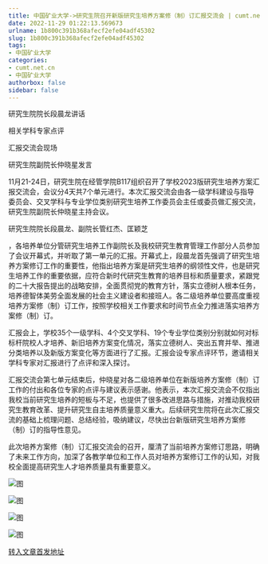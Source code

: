 ```yaml
---
title: 中国矿业大学->研究生院召开新版研究生培养方案修（制）订汇报交流会 | cumt.net.cn
date: 2022-11-29 01:22:13.569673
urlname: 1b800c391b368afecf2efe04adf45302
slug: 1b800c391b368afecf2efe04adf45302
tags: 
- 中国矿业大学
categories:
- cumt.net.cn
- 中国矿业大学
authorbox: false
sidebar: false
---
```

研究生院院长段晨龙讲话  

相关学科专家点评

汇报交流会现场

研究生院副院长仲晓星发言

11月21-24日，研究生院在经管学院B117组织召开了学校2023版研究生培养方案汇报交流会，会议分4天共7个单元进行。本次汇报交流会由各一级学科建设与指导委员会、交叉学科与专业学位类别研究生培养工作委员会主任或委员做汇报交流，研究生院副院长仲晓星主持会议。

研究生院院长段晨龙、副院长管红杰、匡颖芝
<!--more-->
，各培养单位分管研究生培养工作副院长及我校研究生教育管理工作部分人员参加了会议开幕式，并听取了第一单元的汇报。开幕式上，段晨龙首先强调了研究生培养方案修订工作的重要性，他指出培养方案是研究生培养的纲领性文件，也是研究生培养工作的重要依据，应符合新时代研究生教育的培养目标和质量要求，紧跟党的二十大报告提出的战略安排，全面贯彻党的教育方针，落实立德树人根本任务，培养德智体美劳全面发展的社会主义建设者和接班人。各二级培养单位要高度重视培养方案修（制）订工作，按照学校相关工作要求和时间节点全力推进落实培养方案修（制）订。

汇报会上，学校35个一级学科、4个交叉学科、19个专业学位类别分别就如何对标标杆院校人才培养、新旧培养方案变化情况，落实立德树人、突出五育并举、推进分类培养以及新版方案变化等方面进行了汇报。汇报会设专家点评环节，邀请相关学科专家对汇报进行了点评和深入探讨。

汇报交流会第七单元结束后，仲晓星对各二级培养单位在新版培养方案修（制）订工作的付出和各位专家的点评与建议表示感谢。他表示，本次汇报交流会不仅指出我校当前研究生培养的短板与不足，也提供了很多改进思路与措施，对推动我校研究生教育改革、提升研究生自主培养质量意义重大。后续研究生院将在此次汇报交流的基础上梳理问题、总结经验，吸纳建议，尽快出台新版研究生培养方案修（制）订的指导性意见。

此次培养方案修（制）订汇报交流会的召开，厘清了当前培养方案修订思路，明确了未来工作方向，加深了各教学单位和工作人员对培养方案修订工作的认知，对我校全面提高研究生人才培养质量具有重要意义。

![图](http://xwzx.cumt.edu.cn/_upload/article/images/ab/91/46048dc645d498aabbcd40eca7cc/fda2bc26-c641-47c8-a55e-681a255bc0b6.jpg)

![图](http://xwzx.cumt.edu.cn/_upload/article/images/ab/91/46048dc645d498aabbcd40eca7cc/984ccc1e-26ba-48f6-873c-300bff729270.jpg)

![图](http://xwzx.cumt.edu.cn/_upload/article/images/ab/91/46048dc645d498aabbcd40eca7cc/960c4fdb-2496-4148-8fa5-89a1b9a20d95.png)

![图](http://xwzx.cumt.edu.cn/_upload/article/images/ab/91/46048dc645d498aabbcd40eca7cc/7e5880c0-8c6e-4cb5-b878-0ca71ccc6668.png)

[转入文章首发地址](http://xwzx.cumt.edu.cn/ba/8b/c523a637579/page.htm)